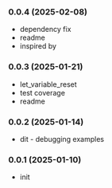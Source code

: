 ###  0.0.4  (2025-02-08)
- dependency fix
- readme
- inspired by

###  0.0.3  (2025-01-21)
- let_variable_reset
- test coverage
- readme

###  0.0.2  (2025-01-14)
- dit - debugging examples

###  0.0.1  (2025-01-10)
- init
